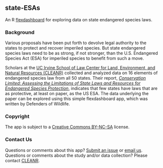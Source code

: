 ## state-ESAs

An R [flexdashboard](http://rmarkdown.rstudio.com/flexdashboard/index.html) for
exploring data on state endangered species laws.

### Background

Various proposals have been put forth to devolve legal authority to the states 
to protect and recover imperiled species. But state endangered species laws 
need to be as strong, if not stronger, than the U.S. Endangered Species Act (ESA)
for imperiled species to benefit from such a move. 

Scholars at the [UC Irvine School of Law Center for Land, Environment, and Natural
Resources (CLEANR)](http://www.law.uci.edu/academics/centers/cleanr/) 
collected and analyzed data on 16 elements of endangered species law from all 
50 states. Their report, [_Conservation Limited: Assessing the Limitations of State Laws and 
Resources for Endangered Species Protection_](http://www.law.uci.edu/academics/centers/cleanr/news-pdfs/cleanr-esa-report-final.pdf),
indicates that few states have laws that are as protective, at least on paper,
as the US ESA. The data underlying the paper can be explored using this simple
flexdashboard app, which was written by Defenders of Wildlife.

### Copyright

The app is subject to a [Creative Commons BY-NC-SA](http://creativecommons.org/licenses/by-nc-sa/4.0/) license.

### Contact Us

Questions or comments about this app? [Submit an issue](https://github.com/Defenders-ESC/state-ESAs/issues) or [email us](mailto:esa@defenders.org). Questions or comments about the study and/or data collection? Please contact [CLEANR](mailto:centers@law.uci.edu).



